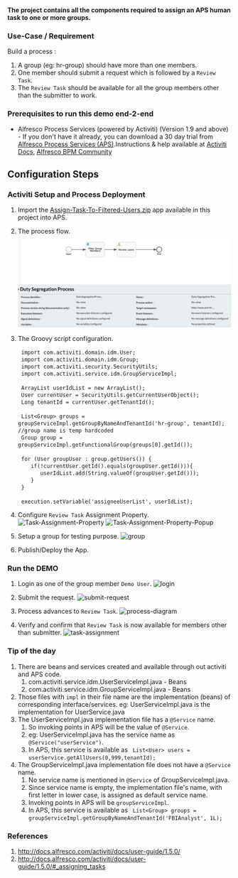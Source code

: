 #### The project contains all the components required to assign an APS human task to one or more groups.

### Use-Case / Requirement
Build a process :
1. A group (eg: hr-group) should have more than one members.
2. One member should submit a request which is followed by a `Review Task`.
3. The `Review Task` should be available for all the group members other than the submitter to work.


### Prerequisites to run this demo end-2-end

* Alfresco Process Services (powered by Activiti) (Version 1.9 and above) - If you don't have it already, you can download a 30 day trial from [Alfresco Process Services (APS)](https://www.alfresco.com/products/business-process-management/alfresco-activiti).Instructions & help available at [Activiti Docs](http://docs.alfresco.com/activiti/docs/), [Alfresco BPM Community](https://community.alfresco.com/community/bpm)


## Configuration Steps

### Activiti Setup and Process Deployment
1. Import the [Assign-Task-To-Filtered-Users.zip](Assign-Task-To-Filtered-Users.zip) app available in this project into APS.
2. The process flow.  ![Process-Flow](images/1.png)
3. The Groovy script configuration.
   ```
    import com.activiti.domain.idm.User;
    import com.activiti.domain.idm.Group;
    import com.activiti.security.SecurityUtils;
    import com.activiti.service.idm.GroupServiceImpl;

    ArrayList userIdList = new ArrayList();
    User currentUser = SecurityUtils.getCurrentUserObject();
    Long tenantId = currentUser.getTenantId();

    List<Group> groups = groupServiceImpl.getGroupByNameAndTenantId('hr-group', tenantId);  //group name is temp hardcoded
    Group group = groupServiceImpl.getFunctionalGroup(groups[0].getId());

    for (User groupUser : group.getUsers()) {
       if(!currentUser.getId().equals(groupUser.getId())){
          userIdList.add(String.valueOf(groupUser.getId()));
       }
    }

    execution.setVariable('assigneeUserList', userIdList);
    ```

4. Configure `Review Task` Assignment Property.
   ![Task-Assignment-Property](images/2.png)
   ![Task-Assignment-Property-Popup](images/3.png)

5. Setup a group for testing purpose.
   ![group](images/4.png)

6. Publish/Deploy the App.

### Run the DEMO

1. Login as one of the group member `Demo User`.
   ![login](images/5.png)

2. Submit the request.
   ![submit-request](images/6.png)

3. Process advances to `Review Task`.
   ![process-diagram](images/7.png)

4. Verify and confirm that `Review Task` is now available for members other than submitter.
   ![task-assignment](images/8.png)

### Tip of the day
1. There are beans and services created and available through out activiti and APS code.
   1. com.activiti.service.idm.UserServiceImpl.java - Beans
   2. com.activiti.service.idm.GroupServiceImpl.java - Beans
2. Those files with `impl` in their file name are the implementation (beans) of corresponding interface/services.
   eg: UserServiceImpl.java is the implementation for UserService.java
3. The UserServiceImpl.java implementation file has a `@Service` name.
   1. So invoking points in APS will be the value of `@Service`.
   2. eg: UserServiceImpl.java has the service name as `@Service("userService")`.
   3. In APS, this service is available as ` List<User> users = userService.getAllUsers(0,999,tenantId);`
4. The GroupServiceImpl.java implementation file does not have a `@Service` name.
   1. No service name is mentioned in `@Service` of GroupServiceImpl.java.
   2. Since service name is empty, the implementation file's name, with first letter in lower case, is assigned as default service name.
   3. Invoking points in APS will be `groupServiceImpl`.
   4. In APS, this service is available as ` List<Group> groups = groupServiceImpl.getGroupByNameAndTenantId('FBIAnalyst', 1L);`

### References
1. http://docs.alfresco.com/activiti/docs/user-guide/1.5.0/
2. http://docs.alfresco.com/activiti/docs/user-guide/1.5.0/#_assigning_tasks
